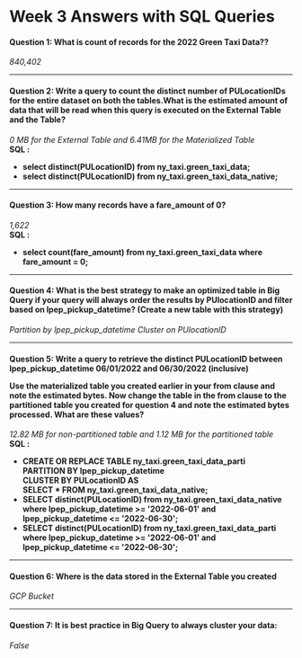 <h1>Week 3 Answers with SQL Queries </h1>
<h4>Question 1: What is count of records for the 2022 Green Taxi Data??</h4>
<i>840,402</i>
<hr>
<h4>Question 2: Write a query to count the distinct number of PULocationIDs for the entire dataset on both the tables.What is the estimated amount of data that will be read when this query is executed on the External Table and the Table?</h4>
<i> 0 MB for the External Table and 6.41MB for the Materialized Table</i><br>
<b> SQL : <br>
<ul>
<li>select distinct(PULocationID) from ny_taxi.green_taxi_data; </li>
<li>select distinct(PULocationID) from ny_taxi.green_taxi_data_native;</li>
</ul>
</b>
<hr>
<h4>Question 3: How many records have a fare_amount of 0? </h4>
<i> 1,622 </i> <br>
<b> SQL : <br>
<ul><li>select count(fare_amount) from ny_taxi.green_taxi_data where fare_amount = 0;</li></ul></b>
<hr>
<h4>Question 4: What is the best strategy to make an optimized table in Big Query if your query will always order the results by PUlocationID and filter based on lpep_pickup_datetime? (Create a new table with this strategy) </h4>
<i> Partition by lpep_pickup_datetime Cluster on PUlocationID </i>
<hr>
<h4>Question 5:
Write a query to retrieve the distinct PULocationID between lpep_pickup_datetime 06/01/2022 and 06/30/2022 (inclusive)

Use the materialized table you created earlier in your from clause and note the estimated bytes. Now change the table in the from clause to the partitioned table you created for question 4 and note the estimated bytes processed. What are these values?
</h4>
<i>12.82 MB for non-partitioned table and 1.12 MB for the partitioned table</i><br>
<b> SQL : <br>
<ul>
<li>CREATE OR REPLACE TABLE ny_taxi.green_taxi_data_parti<br>
 PARTITION BY lpep_pickup_datetime <br>
 CLUSTER BY PULocationID AS <br>
 SELECT 
 *
 FROM
 ny_taxi.green_taxi_data_native;</li>
 <li>SELECT distinct(PULocationID) from ny_taxi.green_taxi_data_native where  lpep_pickup_datetime >= '2022-06-01' and lpep_pickup_datetime <= '2022-06-30';</li>
 <li>SELECT distinct(PULocationID) from ny_taxi.green_taxi_data_parti where  lpep_pickup_datetime >= '2022-06-01' and lpep_pickup_datetime <= '2022-06-30';</li>
</ul></b>
<hr>
<h4>Question 6: Where is the data stored in the External Table you created
</h4>
<i>GCP Bucket</i>
<hr>
<h4>Question 7:
It is best practice in Big Query to always cluster your data:</h4>
<i>False</i>
